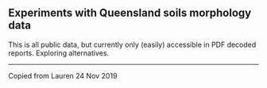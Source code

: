 Experiments with Queensland soils morphology data
-------------------------------------------------

This is all public data, but currently only (easily) accessible in PDF
decoded reports. Exploring alternatives.

------------------------------------------------------------------------
Copied from Lauren 24 Nov 2019
